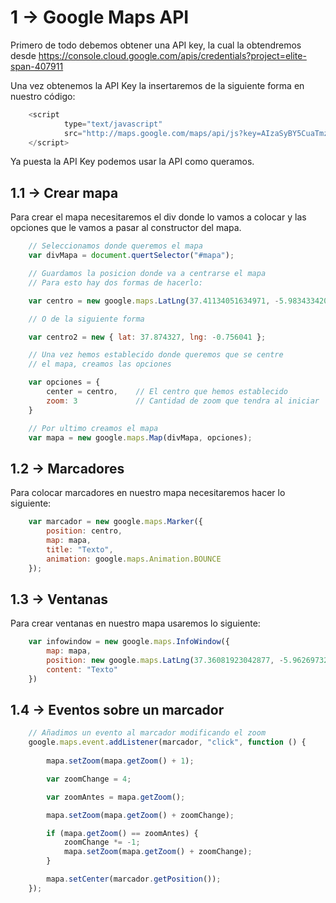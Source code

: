 # 1 -> Google Maps API 

Primero de todo debemos obtener una API key, la cual la obtendremos
desde https://console.cloud.google.com/apis/credentials?project=elite-span-407911

Una vez obtenemos la API Key la insertaremos de la siguiente forma en nuestro código:

``` JavaScript
    <script 
            type="text/javascript" 
            src="http://maps.google.com/maps/api/js?key=AIzaSyBY5CuaTmzLXwyn0yWS8NLMVbqWMMSydNc">
    </script>
```

Ya puesta la API Key podemos usar la API como queramos.

## 1.1 -> Crear mapa

Para crear el mapa necesitaremos el div donde lo vamos a colocar
y las opciones que le vamos a pasar al constructor del mapa.

``` JavaScript
    // Seleccionamos donde queremos el mapa
    var divMapa = document.quertSelector("#mapa");

    // Guardamos la posicion donde va a centrarse el mapa
    // Para esto hay dos formas de hacerlo:

    var centro = new google.maps.LatLng(37.41134051634971, -5.983433420925049);

    // O de la siguiente forma

    var centro2 = new { lat: 37.874327, lng: -0.756041 };

    // Una vez hemos establecido donde queremos que se centre 
    // el mapa, creamos las opciones

    var opciones = {
        center = centro,    // El centro que hemos establecido
        zoom: 3             // Cantidad de zoom que tendra al iniciar
    }

    // Por ultimo creamos el mapa
    var mapa = new google.maps.Map(divMapa, opciones);
```

## 1.2 -> Marcadores

Para colocar marcadores en nuestro mapa necesitaremos hacer lo siguiente:

``` JavaScript
    var marcador = new google.maps.Marker({
        position: centro,
        map: mapa,
        title: "Texto",
        animation: google.maps.Animation.BOUNCE
    });
```

## 1.3 -> Ventanas

Para crear ventanas en nuestro mapa usaremos lo siguiente:

``` JavaScript
    var infowindow = new google.maps.InfoWindow({
        map: mapa,
        position: new google.maps.LatLng(37.36081923042877, -5.962697325319323),
        content: "Texto"
    })
```

## 1.4 -> Eventos sobre un marcador

``` JavaScript
    // Añadimos un evento al marcador modificando el zoom
    google.maps.event.addListener(marcador, "click", function () {
        
        mapa.setZoom(mapa.getZoom() + 1);

        var zoomChange = 4;

        var zoomAntes = mapa.getZoom();

        mapa.setZoom(mapa.getZoom() + zoomChange);

        if (mapa.getZoom() == zoomAntes) {
            zoomChange *= -1;
            mapa.setZoom(mapa.getZoom() + zoomChange);
        }

        mapa.setCenter(marcador.getPosition());
    });
```